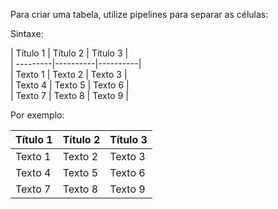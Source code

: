 Para criar uma tabela, utilize pipelines para separar as células:

Sintaxe:  

\| Título 1 \| Título 2 \| Título 3 \|  
\| \---------\|\----------\|\----------\|  
\| Texto 1  \| Texto 2  \| Texto 3  \|  
\| Texto 4  \| Texto 5  \| Texto 6  \|  
\| Texto 7  \| Texto 8  \| Texto 9  \|  

Por exemplo:   

| Título 1 | Título 2 | Título 3 |
| ---------|----------|----------|
| Texto 1  | Texto 2  | Texto 3  |
| Texto 4  | Texto 5  | Texto 6  |
| Texto 7  | Texto 8  | Texto 9  |

